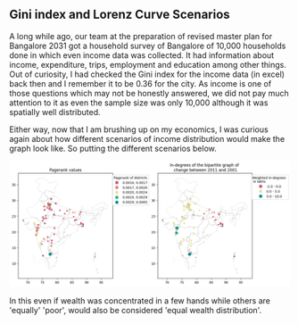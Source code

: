 ## Gini index and Lorenz Curve Scenarios

A long while ago, our team at the preparation of revised master plan for Bangalore 2031 got a household survey of Bangalore of 10,000 households done in which even income data was collected. It had information about income, expenditure, trips, employment and education among other things. Out of curiosity, I had checked the Gini index for the income data (in excel) back then and I remember it to be 0.36 for the city. As income is one of those questions which may not be honestly answered, we did not pay much attention to it as even the sample size was only 10,000 although it was spatially well distributed.

Either way, now that I am brushing up on my economics, I was curious again about how different scenarios of income distribution would make the graph look like. So putting the different scenarios below. 

![image](/assets/img/WID_PR.png)

In this even if wealth was concentrated in a few hands while others are 'equally' 'poor', would also be considered 'equal wealth distribution'.    